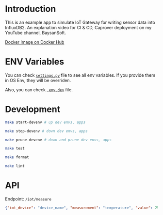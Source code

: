 # Introduction

This is an example app to simulate IoT Gateway for writing sensor data into InfluxDB2. An explanation video for CI & CD, Caprover deployment on my YouTube channel, BaysanSoft.

[Docker Image on Docker Hub](https://hub.docker.com/r/mebaysan/iot-gw)

# ENV Variables

You can check [`settings.py`](src/settings.py) file to see all env variables. If you provide them in OS Env, they will be overriden.

Also, you can check [`.env.dev`](src/settings.py) file.


# Development

```bash
make start-devenv # up dev envs, apps

make stop-devenv # down dev envs, apps

make prune-devenv # down and prune dev envs, apps

make test

make format

make lint
```

# API

Endpoint: `/iot/measure`

```json
{"iot_device": "device_name", "measurement": "temperature", "value": 25.7}
```
